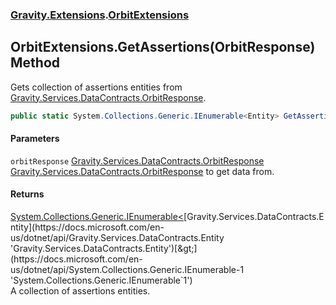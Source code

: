 ### [Gravity.Extensions](./Gravity-Extensions.md 'Gravity.Extensions').[OrbitExtensions](./Gravity-Extensions-OrbitExtensions.md 'Gravity.Extensions.OrbitExtensions')
## OrbitExtensions.GetAssertions(OrbitResponse) Method
Gets collection of assertions entities from [Gravity.Services.DataContracts.OrbitResponse](https://docs.microsoft.com/en-us/dotnet/api/Gravity.Services.DataContracts.OrbitResponse 'Gravity.Services.DataContracts.OrbitResponse').  
```csharp
public static System.Collections.Generic.IEnumerable<Entity> GetAssertions(this OrbitResponse orbitResponse);
```
#### Parameters
<a name='Gravity-Extensions-OrbitExtensions-GetAssertions(OrbitResponse)-orbitResponse'></a>
`orbitResponse` [Gravity.Services.DataContracts.OrbitResponse](https://docs.microsoft.com/en-us/dotnet/api/Gravity.Services.DataContracts.OrbitResponse 'Gravity.Services.DataContracts.OrbitResponse')  
[Gravity.Services.DataContracts.OrbitResponse](https://docs.microsoft.com/en-us/dotnet/api/Gravity.Services.DataContracts.OrbitResponse 'Gravity.Services.DataContracts.OrbitResponse') to get data from.  
  
#### Returns
[System.Collections.Generic.IEnumerable&lt;](https://docs.microsoft.com/en-us/dotnet/api/System.Collections.Generic.IEnumerable-1 'System.Collections.Generic.IEnumerable`1')[Gravity.Services.DataContracts.Entity](https://docs.microsoft.com/en-us/dotnet/api/Gravity.Services.DataContracts.Entity 'Gravity.Services.DataContracts.Entity')[&gt;](https://docs.microsoft.com/en-us/dotnet/api/System.Collections.Generic.IEnumerable-1 'System.Collections.Generic.IEnumerable`1')  
A collection of assertions entities.  
